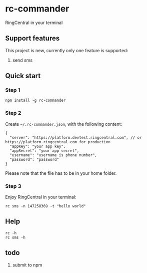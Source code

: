 # rc-commander

RingCentral in your terminal


## Support features

This project is new, currently only one feature is supported:

1. send sms


## Quick start

### Step 1

```
npm install -g rc-commander
```

### Step 2

Create `~/.rc-commander.json`, with the following content:

```
{
  "server": "https://platform.devtest.ringcentral.com", // or https://platform.ringcentral.com for production
  "appKey": "your app key",
  "appSecret": "your app secret",
  "username": "username is phone number",
  "password": "password"
}
```

Please note that the file has to be in your home folder.


### Step 3

Enjoy RingCentral in your terminal:

```
rc sms -n 147258369 -t "hello world"
```


## Help

```
rc -h
rc sms -h
```


## todo

1. submit to npm
